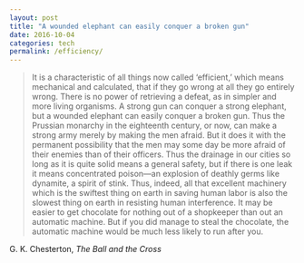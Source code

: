 ```yaml
---
layout: post
title: "A wounded elephant can easily conquer a broken gun"
date: 2016-10-04
categories: tech
permalink: /efficiency/
---
```


> It is a characteristic of all things now called ‘efficient,’ which means mechanical and calculated, that if they go wrong at all they go entirely wrong. There is no power of retrieving a defeat, as in simpler and more living organisms. A strong gun can conquer a strong elephant, but a wounded elephant can easily conquer a broken gun. Thus the Prussian monarchy in the eighteenth century, or now, can make a strong army merely by making the men afraid. But it does it with the permanent possibility that the men may some day be more afraid of their enemies than of their officers. Thus the drainage in our cities so long as it is quite solid means a general safety, but if there is one leak it means concentrated poison—an explosion of deathly germs like dynamite, a spirit of stink. Thus, indeed, all that excellent machinery which is the swiftest thing on earth in saving human labor is also the slowest thing on earth in resisting human interference. It may be easier to get chocolate for nothing out of a shopkeeper than out an automatic machine. But if you did manage to steal the chocolate, the automatic machine would be much less likely to run after you.

G. K. Chesterton, *The Ball and the Cross*
